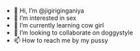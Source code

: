 - 👋 Hi, I’m @jigiriginganiya
- 👀 I’m interested in sex
- 🌱 I’m currently learning cow girl
- 💞️ I’m looking to collaborate on doggystyle
- 📫 How to reach me by my pussy

<!---
jigiriginganiya/jigiriginganiya is a ✨ special ✨ repository because its `README.md` (this file) appears on your GitHub profile.
You can click the Preview link to take a look at your changes.
--->
